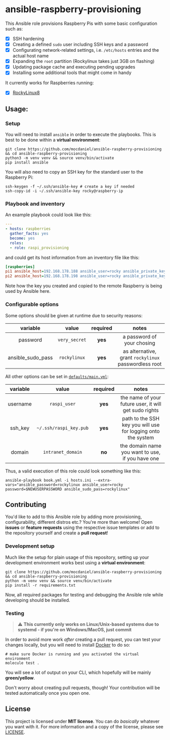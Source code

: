 # ansible-raspberry-provisioning

This Ansible role provisions Raspberry Pis with some basic configuration such as:

- [x] SSH hardening
- [x] Creating a defined `sudo` user including SSH keys and a password
- [x] Configurating network-related settings, i.e. `/etc/hosts` entries and the actual host name
- [x] Expanding the `root` partition (Rockylinux takes just 3GB on flashing)
- [x] Updating package cache and executing pending upgrades
- [x] Installing some additional tools that might come in handy

It currently works for Raspberries running:

- [x] [RockyLinux8](https://rockylinux.org)

## Usage:

### Setup

You will need to install `ansible` in order to execute the playbooks. This is best to be done within a **virtual environment**:

```
git clone https://github.com/mocdaniel/ansible-raspberry-provisioning && cd ansible-raspberry-provisioning
python3 -m venv venv && source venv/bin/activate
pip install ansible
```

You will also need to copy an SSH key for the standard user to the Raspberry Pi:

```
ssh-keygen -f ~/.ssh/ansible-key # create a key if needed
ssh-copy-id -i ~/.ssh/ansible-key rocky@raspberry-ip
```

### Playbook and inventory

An example playbook could look like this:

```yaml
---
- hosts: raspberries
  gather_facts: yes
  become: yes
  roles:
  - role: raspi_provisioning
```

and could get its host information from an inventory file like this:

```ini
[raspberries]
pi1 ansible_host=192.168.178.188 ansible_user=rocky ansible_private_key_file=~/.ssh/ansible-key
pi2 ansible_host=192.168.178.198 ansible_user=rocky ansible_private_key_file=~/.ssh/ansible-key
```

Note how the key you created and copied to the remote Raspberry is being used by Ansible here.

### Configurable options

Some options should be given at runtime due to security reasons:

| variable         | value        | required | notes                                                |
|:----------------:|:------------:|:--------:|:----------------------------------------------------:|
| password         | `very_secret`| **yes**  | a password of your chosing                           |
| ansible_sudo_pass| `rockylinux` | **yes**  | as alternative, grant `rockylinux` passwordless root |

All other options can be set in [`defaults/main.yml`](defaults/main.yml):

| variable         | value                        | required | notes                                                        |
|:----------------:|:----------------------------:|:--------:|:------------------------------------------------------------:|
| username         | `raspi_user`                 | **yes**  | the name of your future user, it will get sudo rights        |
| ssh_key          | `~/.ssh/raspi_key.pub`       | **yes**  | path to the SSH key you will use for logging onto the system |
| domain           | `intranet_domain`            | **no**   | the domain name you want to use, if you have one             |

Thus, a valid execution of this role could look something like this:

```
ansible-playbook book.yml -i hosts.ini --extra-vars="ansible_password=rockylinux ansible_user=rocky password=$NEWUSERPASSWORD ansible_sudo_pass=rockylinux"
```

## Contributing

You'd like to add to this Ansible role by adding more provisioning, configurability, different distros etc.? You're more than welcome! Open **issues** or **feature requests** using the respective issue templates or add to the repository yourself and create a **pull request**!

### Development setup

Much like the setup for plain usage of this repository, setting up your development environment works best using a **virtual environment**:

```
git clone https://github.com/mocdaniel/ansible-raspberry-provisioning && cd ansible-raspberry-provisioning
python -m venv venv && source venv/bin/activate
pip install -r requirements.txt
```

Now, all required packages for testing and debugging the Ansible role while developing should be installed.

### Testing

> :warning: **This currently only works on Linux/Unix-based systems due to systemd - if you're on Windows/MacOS, just commit**

In order to avoid more work *after* creating a pull request, you can test your changes locally, but you will need to install [Docker](https://docs.docker.com/get-docker/) to do so:

```
# make sure Docker is running and you activated the virtual environment
molecule test .
```

You will see a lot of output on your CLI, which hopefully will be mainly **green/yellow**.

Don't worry about creating pull requests, though! Your contribution will be tested automatically once you open one. 

## License

This project is licensed under **MIT license**. You can do *basically* whatever you want with it. For more information and a copy of the license, please see [LICENSE](LICENSE).
